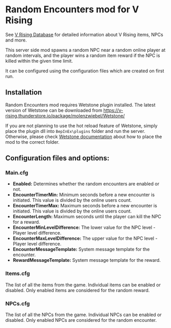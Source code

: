 # Random Encounters mod for V Rising

See [V Rising Database](https://gaming.tools/v-rising) for detailed information about V Rising items, NPCs and more.

This server side mod spawns a random NPC near a random online player at random intervals, and the player wins a random item reward if the NPC is killed within the given time limit.

It can be configured using the configuration files which are created on first run.

## Installation

Random Encounters mod requires Wetstone plugin installed. The latest version of Wetstone can be downloaded from https://v-rising.thunderstore.io/package/molenzwiebel/Wetstone/

If you are not planning to use the hot reload feature of Wetstone, simply place the plugin dll into `BepInEx\plugins` folder and run the server. Otherwise, please check [Wetstone documentation](https://molenzwiebel.github.io/Wetstone/features/reload.html) about how to place the mod to the correct folder.

## Configuration files and options:

### Main.cfg
- **Enabled:** 
Determines whether the random encounters are enabled or not.
- **EncounterTimerMin:** 
Minimum seconds before a new encounter is initiated. This value is divided by the online users count.
- **EncounterTimerMax:** 
Maximum seconds before a new encounter is initiated. This value is divided by the online users count.
- **EncounterLength:** 
Maximum seconds until the player can kill the NPC for a reward.
- **EncounterMinLevelDifference:** 
The lower value for the NPC level - Player level difference.
- **EncounterMaxLevelDifference:** 
The upper value for the NPC level - Player level difference.
- **EncounterMessageTemplate:** 
System message template for the encounter.
- **RewardMessageTemplate:** 
System message template for the reward.

### Items.cfg

The list of all the items from the game. Individual items can be enabled or disabled. Only enabled items are considered for the random reward.

### NPCs.cfg

The list of all the NPCs from the game. Individual NPCs can be enabled or disabled. Only enabled NPCs are considered for the random encounter.

